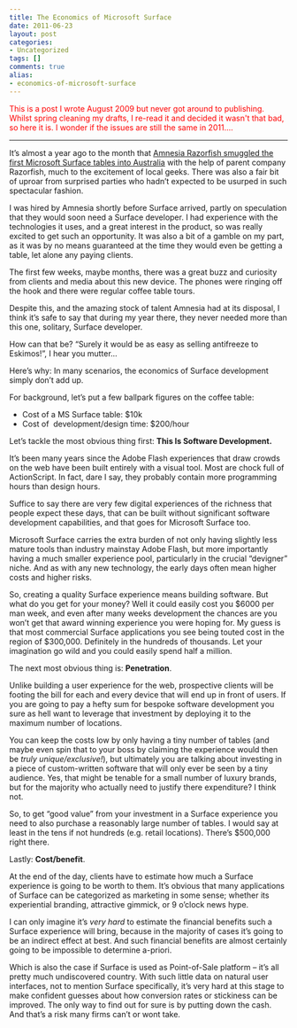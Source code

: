 ```yaml
---
title: The Economics of Microsoft Surface
date: 2011-06-23
layout: post
categories:
- Uncategorized
tags: []
comments: true
alias:
- economics-of-microsoft-surface
---
```


<span style="color: #339966;"><span style="color: #ff0000;">This is a post I wrote August 2009 but never got around to publishing. Whilst spring cleaning my drafts, I re-read it and decided it wasn't that bad, so here it is. I wonder if the issues are still the same in 2011....</span></span>

--------------------

It’s almost a year ago to the month that [Amnesia Razorfish smuggled the first Microsoft Surface tables into Australia](http://amnesiablog.wordpress.com/2008/08/19/unboxing-australias-first-microsoft-surface-table/) with the help of parent company Razorfish, much to the excitement of local geeks. There was also a fair bit of uproar from surprised parties who hadn’t expected to be usurped in such spectacular fashion.

I was hired by Amnesia shortly before Surface arrived, partly on speculation that they would soon need a Surface developer. I had experience with the technologies it uses, and a great interest in the product, so was really excited to get such an opportunity. It was also a bit of a gamble on my part, as it was by no means guaranteed at the time they would even be getting a table, let alone any paying clients.

The first few weeks, maybe months, there was a great buzz and curiosity from clients and media about this new device. The phones were ringing off the hook and there were regular coffee table tours.

Despite this, and the amazing stock of talent Amnesia had at its disposal, I think it’s safe to say that during my year there, they never needed more than this one, solitary, Surface developer.

How can that be? “Surely it would be as easy as selling antifreeze to Eskimos!”, I hear you mutter…

Here’s why: In many scenarios, the economics of Surface development simply don’t add up.

For background, let’s put a few ballpark figures on the coffee table:

- Cost of a MS Surface table: $10k
- Cost of  development/design time: $200/hour

Let’s tackle the most obvious thing first: **This Is Software Development.**

It’s been many years since the Adobe Flash experiences that draw crowds on the web have been built entirely with a visual tool. Most are chock full of ActionScript. In fact, dare I say, they probably contain more programming hours than design hours.

Suffice to say there are very few digital experiences of the richness that people expect these days, that can be built without significant software development capabilities, and that goes for Microsoft Surface too.

Microsoft Surface carries the extra burden of not only having slightly less mature tools than industry mainstay Adobe Flash, but more importantly having a much smaller experience pool, particularly in the crucial “devigner” niche. And as with any new technology, the early days often mean higher costs and higher risks.

So, creating a quality Surface experience means building software. But what do you get for your money? Well it could easily cost you $6000 per man week, and even after many weeks development the chances are you won’t get that award winning experience you were hoping for. My guess is that most commercial Surface applications you see being touted cost in the region of $300,000. Definitely in the hundreds of thousands. Let your imagination go wild and you could easily spend half a million.

The next most obvious thing is: **Penetration**.

Unlike building a user experience for the web, prospective clients will be footing the bill for each and every device that will end up in front of users. If you are going to pay a hefty sum for bespoke software development you sure as hell want to leverage that investment by deploying it to the maximum number of locations.

You can keep the costs low by only having a tiny number of tables (and maybe even spin that to your boss by claiming the experience would then be *truly unique/exclusive!*), but ultimately you are talking about investing in a piece of custom-written software that will only ever be seen by a tiny audience. Yes, that might be tenable for a small number of luxury brands, but for the majority who actually need to justify there expenditure? I think not.

So, to get “good value” from your investment in a Surface experience you need to also purchase a reasonably large number of tables. I would say at least in the tens if not hundreds (e.g. retail locations). There’s $500,000 right there.

Lastly: **Cost/benefit**.

At the end of the day, clients have to estimate how much a Surface experience is going to be worth to them. It’s obvious that many applications of Surface can be categorized as marketing in some sense; whether its experiential branding, attractive gimmick, or 9 o’clock news hype.

I can only imagine it’s *very hard* to estimate the financial benefits such a Surface experience will bring, because in the majority of cases it’s going to be an indirect effect at best. And such financial benefits are almost certainly going to be impossible to determine a-priori.

Which is also the case if Surface is used as Point-of-Sale platform – it’s all pretty much undiscovered country. With such little data on natural user interfaces, not to mention Surface specifically, it’s very hard at this stage to make confident guesses about how conversion rates or stickiness can be improved. The only way to find out for sure is by putting down the cash. And that’s a risk many firms can’t or wont take.